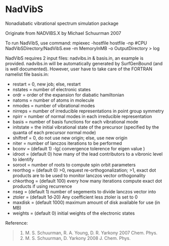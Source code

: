 # NadVibS
Nonadiabatic vibrational spectrum simulation package

Originate from NADVIBS.X by Michael Schuurman 2007

To run NadVibS, use command: mpiexec -hostfile hostfile -np #CPU NadVibSDirectory/NadVibS.exe -m MemoryInMB -o OutputDirectory > log

NadVibS requires 2 input files: nadvibs.in & basis.in, an example is provided. nadvibs.in will be automatically generated by SurfGenBound (and is well documented). However, user have to take care of the FORTRAN namelist file basis.in:
* restart   = 0, new job; else, restart
* nstates   = number of electronic states
* ordr      = order of the expansion for diabatic hamiltonian
* natoms    = number of atoms in molecule
* nmodes    = number of vibrational modes
* nirreps   = number of irreducible representations in point group symmetry
* npirr     = number of normal modes in each irreducible representation
* basis     = number of basis functions for each vibrational mode
* initstate = the initial vibrational state of the precursor (specified by the quanta of each precursor normal mode)
* shiftref  = 0, do not use new origin; else, use new origin
* niter     = number of lanczos iterations to be performed
* bconv     = (default 1) -lg( convergence tolerence for eigen value )
* idroot   = (default 0) how many of the lead contributors to a vibronic level to identify
* soroot   = number of roots to compute spin orbit parameters
* reorthog  = (default 0) >0, request re-orthogonalization; >1, exact dot products are to be used to monitor lanczos vector orthogonality 
* chkorthog = (default 100) every how many iterations compute exact dot products if using recurrence
* nseg      = (default 1) number of segements to divide lanczos vector into
* ztoler    = (default 1d-20) Any coefficient less ztoler is set to 0
* maxdisk   = (default 1000) maximum amount of disk available for use (in MB)
* weights   = (default 0) initial weights of the electronic states

Reference:
> 1. M. S. Schuurman, R. A. Young, D. R. Yarkony 2007 Chem. Phys.
> 2. M. S. Schuurman, D. Yarkony 2008 J. Chem. Phys.
